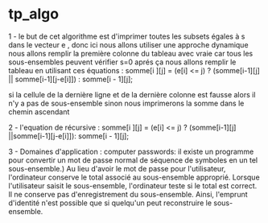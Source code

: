 # tp_algo
1 - le but de cet algorithme est d'imprimer toutes les subsets égales à s dans le vecteur e , donc ici nous allons utiliser une approche dynamique nous allons remplir la première colonne du tableau avec vraie car tous les sous-ensembles peuvent vérifier s=0 aprés ça nous allons remplir le tableau en utilisant ces équations : somme[i ][j] = (e[i] <= j) ? (somme[i-1][j] || somme[i-1][j-e[i]]) : somme[i - 1][j];

si la cellule de la dernière ligne et de la dernière colonne est fausse alors il n'y a pas de sous-ensemble sinon nous imprimerons la somme dans le chemin ascendant

2 - l'equation de récursive : somme[i ][j] = (e[i] <= j) ? (somme[i-1][j] ||somme[i-1][j-e[i]]): somme[i - 1][j];

3 - Domaines d'application : computer passwords: il existe un programme pour convertir un mot de passe normal de séquence de symboles en un tel sous-ensemble.) Au lieu d'avoir le mot de passe pour l'utilisateur, l'ordinateur conserve le total associé au sous-ensemble approprié. Lorsque l'utilisateur saisit le sous-ensemble, l'ordinateur teste si le total est correct. Il ne conserve pas d'enregistrement du sous-ensemble. Ainsi, l'emprunt d'identité n'est possible que si quelqu'un peut reconstruire le sous-ensemble.

